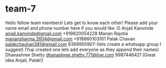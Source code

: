 # team-7
Hello fellow team members!
Lets get to know each other!
Please add your name email and phone number here if you would like :D
Anjali Kanvinde anjali.kanvinde@gmail.com +919820054228
Manan Rajotia manansharma.2604@gmail.com +918860103101
Palak Chavan palakchauhan381@gmail.com 8369955907-(lets create a whatsapp group I suggest) 
(Yup created one lets add everyone as they append their names)
Dhanashree Shetty dhanashree.shetty.771@live.com 9987446421
(Great idea Anjali, Palak!)
